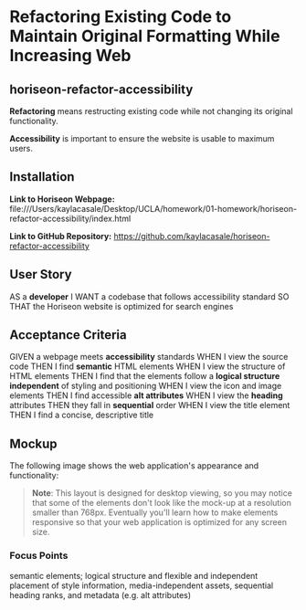 # Refactoring Existing Code to Maintain Original Formatting While Increasing Web 
## horiseon-refactor-accessibility

**Refactoring** means restructing existing code while not changing its original functionality.

**Accessibility** is important to ensure the website is usable to maximum users.

## Installation
**Link to Horiseon Webpage:** file:///Users/kaylacasale/Desktop/UCLA/homework/01-homework/horiseon-refactor-accessibility/index.html

**Link to GitHub Repository:** https://github.com/kaylacasale/horiseon-refactor-accessibility

## User Story
AS a **developer**
I WANT a codebase that follows accessibility standard
SO THAT the Horiseon website is optimized for search engines

## Acceptance Criteria
GIVEN a webpage meets **accessibility** standards
WHEN I view the source code
THEN I find **semantic** HTML elements
WHEN I view the structure of HTML elements
THEN I find that the elements follow a **logical structure independent** of styling and positioning
WHEN I view the icon and image elements
THEN I find accessible **alt attributes**
WHEN I view the **heading** attributes
THEN they fall in **sequential** order
WHEN I view the title element
THEN I find a concise, descriptive title

## Mockup
The following image shows the web application's appearance and functionality:

> **Note**: This layout is designed for desktop viewing, so you may notice that some of the elements don't look like the mock-up at a resolution smaller than 768px. Eventually you'll learn how to make elements responsive so that your web application is optimized for any screen size.

### Focus Points
semantic elements; logical structure and flexible and independent placement of style information, media-independent assets, sequential heading ranks, and metadata (e.g. alt attributes)
